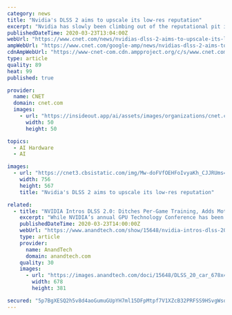 ```yaml
---
category: news
title: "Nvidia's DLSS 2 aims to upscale its low-res reputation"
excerpt: "Nvidia has slowly been climbing out of the reputational pit it dug with the initial release of DLSS, its AI-enhanced technology for upscaling games to run on higher-resolution displays without visual or framerate compromises."
publishedDateTime: 2020-03-23T13:04:00Z
webUrl: "https://www.cnet.com/news/nvidias-dlss-2-aims-to-upscale-its-low-res-reputation/"
ampWebUrl: "https://www.cnet.com/google-amp/news/nvidias-dlss-2-aims-to-upscale-its-low-res-reputation/"
cdnAmpWebUrl: "https://www-cnet-com.cdn.ampproject.org/c/s/www.cnet.com/google-amp/news/nvidias-dlss-2-aims-to-upscale-its-low-res-reputation/"
type: article
quality: 89
heat: 99
published: true

provider:
  name: CNET
  domain: cnet.com
  images:
    - url: "https://insideout.app/ai/assets/images/organizations/cnet.com-50x50.jpg"
      width: 50
      height: 50

topics:
  - AI Hardware
  - AI

images:
  - url: "https://cnet3.cbsistatic.com/img/Mw-doFVfOEHFoIvyaKh_CJJRUms=/756x567/right/middle/2020/03/22/6c4d0e24-e46c-4b83-82e7-06d4766bdd06/nvidia-dlss-2.png"
    width: 756
    height: 567
    title: "Nvidia's DLSS 2 aims to upscale its low-res reputation"

related:
  - title: "NVIDIA Intros DLSS 2.0: Ditches Per-Game Training, Adds Motion Vectors for Better Quality"
    excerpt: "While NVIDIA’s annual GPU Technology Conference has been extensively dialed back and the bulk of NVIDIA ... This morning NVIDIA is finally taking the wraps off of their DLSS 2.0 technology, which the company is shipping as a major update to their earlier AI-upscaling tech. Responding to both competitive pressure and the realization of ..."
    publishedDateTime: 2020-03-23T14:00:00Z
    webUrl: "https://www.anandtech.com/show/15648/nvidia-intros-dlss-20-adds-motion-vectors"
    type: article
    provider:
      name: AnandTech
      domain: anandtech.com
    quality: 30
    images:
      - url: "https://images.anandtech.com/doci/15648/DLSS_20_car_678x452.jpg"
        width: 678
        height: 381

secured: "5p7BgXESQ2h5v8d4aoGumuGUpYH7ml15DFpMtpf7V1XZcB32PRFSS9HSvgWsqYhDJ3u7NMtk7wj4D5pSf9/oDQYMDAcqcY6zCLp3y+0R/xLJKZQPUchFFMhMhw5fpi+ygK1f9OsrqeNCC1f1TktMSlnzQnYhSGZuR5NSR5s7um3CyQH6/nikBSID9cvYw9SbGMzLaYu0cZP1tNZxVET2fqxHm4FXXlc2HXxTjTtrk+W1I6daS/SONf5QGQpo85R1w/QxcC1BWPiHXo1gIRA/rOHF6Aj0ORJTUpQyJtWhQKZwmIMYTR3cjACFlmSeCywt;ytKKtKLKYiu1krbngVRpKA=="
---
```


